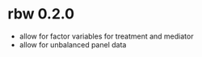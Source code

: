 # rbw 0.2.0

* allow for factor variables for treatment and mediator
* allow for unbalanced panel data
